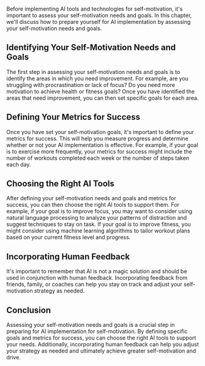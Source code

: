 
Before implementing AI tools and technologies for self-motivation, it's important to assess your self-motivation needs and goals. In this chapter, we'll discuss how to prepare yourself for AI implementation by assessing your self-motivation needs and goals.

Identifying Your Self-Motivation Needs and Goals
------------------------------------------------

The first step in assessing your self-motivation needs and goals is to identify the areas in which you need improvement. For example, are you struggling with procrastination or lack of focus? Do you need more motivation to achieve health or fitness goals? Once you have identified the areas that need improvement, you can then set specific goals for each area.

Defining Your Metrics for Success
---------------------------------

Once you have set your self-motivation goals, it's important to define your metrics for success. This will help you measure progress and determine whether or not your AI implementation is effective. For example, if your goal is to exercise more frequently, your metrics for success might include the number of workouts completed each week or the number of steps taken each day.

Choosing the Right AI Tools
---------------------------

After defining your self-motivation needs and goals and metrics for success, you can then choose the right AI tools to support them. For example, if your goal is to improve focus, you may want to consider using natural language processing to analyze your patterns of distraction and suggest techniques to stay on task. If your goal is to improve fitness, you might consider using machine learning algorithms to tailor workout plans based on your current fitness level and progress.

Incorporating Human Feedback
----------------------------

It's important to remember that AI is not a magic solution and should be used in conjunction with human feedback. Incorporating feedback from friends, family, or coaches can help you stay on track and adjust your self-motivation strategy as needed.

Conclusion
----------

Assessing your self-motivation needs and goals is a crucial step in preparing for AI implementation for self-motivation. By defining specific goals and metrics for success, you can choose the right AI tools to support your needs. Additionally, incorporating human feedback can help you adjust your strategy as needed and ultimately achieve greater self-motivation and drive.
